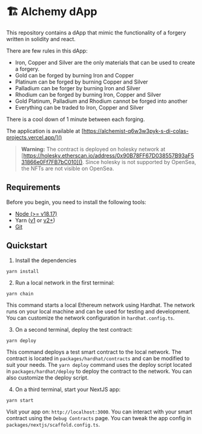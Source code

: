 # 🏗 Alchemy dApp

This repository contains a dApp that mimic the functionality of a forgery written in solidity and react.

There are few rules in this dApp:

- Iron, Copper and Silver are the only materials that can be used to create a forgery.
- Gold can be forged by burning Iron and Copper
- Platinum can be forged by burning Copper and Silver
- Palladium can be forger by burning Iron and Silver
- Rhodium can be forged by burning Iron, Copper and Silver
- Gold Platinum, Palladium and Rhodium cannot be forged into another
- Everything can be traded to Iron, Copper and Silver

There is a cool down of 1 minute between each forging.

The application is available at [https://alchemist-q6w3w3pyk-s-di-colas-projects.vercel.app/]()

> **Warning:** The contract is deployed on holesky network at [https://holesky.etherscan.io/address/0x90B78FF67D038557B93aF531866e0Ff7FB7bC010]().
> Since holesky is not supported by OpenSea, the NFTs are not visible on OpenSea.


## Requirements

Before you begin, you need to install the following tools:

- [Node (>= v18.17)](https://nodejs.org/en/download/)
- Yarn ([v1](https://classic.yarnpkg.com/en/docs/install/) or [v2+](https://yarnpkg.com/getting-started/install))
- [Git](https://git-scm.com/downloads)

## Quickstart

1. Install the dependencies

```
yarn install
```

2. Run a local network in the first terminal:

```
yarn chain
```

This command starts a local Ethereum network using Hardhat. The network runs on your local machine and can be used for testing and development. You can customize the network configuration in `hardhat.config.ts`.

3. On a second terminal, deploy the test contract:

```
yarn deploy
```

This command deploys a test smart contract to the local network. The contract is located in `packages/hardhat/contracts` and can be modified to suit your needs. The `yarn deploy` command uses the deploy script located in `packages/hardhat/deploy` to deploy the contract to the network. You can also customize the deploy script.

4. On a third terminal, start your NextJS app:

```
yarn start
```

Visit your app on: `http://localhost:3000`. You can interact with your smart contract using the `Debug Contracts` page. You can tweak the app config in `packages/nextjs/scaffold.config.ts`.
